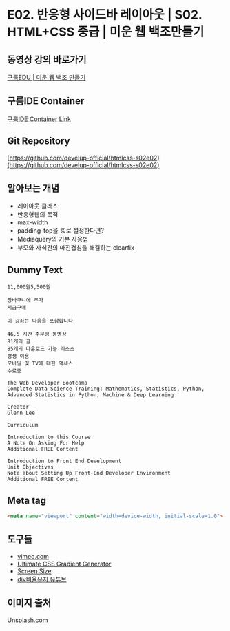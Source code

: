 #  E02. 반응형 사이드바 레이아웃 | S02. HTML+CSS 중급 | 미운 웹 백조만들기

## 동영상 강의 바로가기
[구름EDU | 미운 웹 백조 만들기](https://edu.goorm.io/learn/lecture/16783/%EB%AF%B8%EC%9A%B4-%EC%9B%B9-%EB%B0%B1%EC%A1%B0-%EB%A7%8C%EB%93%A4%EA%B8%B0-html-css)

## 구름IDE Container
[구름IDE Container Link](https://goor.me/E5efv)

## Git Repository
[https://github.com/develup-official/htmlcss-s02e02](https://github.com/develup-official/htmlcss-s02e02)

## 알아보는 개념
- 레이아웃 클래스
- 반응형웹의 목적
- max-width
- padding-top을 %로 설정한다면?
- Mediaquery의 기본 사용법
- 부모와 자식간의 마진겹침을 해결하는 clearfix


## Dummy Text
```
11,000원5,500원

장바구니에 추가
지금구매

이 강좌는 다음을 포함합니다

46.5 시간 주문형 동영상
81개의 글
85개의 다운로드 가능 리소스
평생 이용
모바일 및 TV에 대한 액세스
수료증

The Web Developer Bootcamp
Complete Data Science Training: Mathematics, Statistics, Python, Advanced Statistics in Python, Machine & Deep Learning

Creator
Glenn Lee

Curriculum

Introduction to this Course
A Note On Asking For Help
Additional FREE Content

Introduction to Front End Development
Unit Objectives
Note about Setting Up Front-End Developer Environment
Additional FREE Content
```

## Meta tag
```html
<meta name="viewport" content="width=device-width, initial-scale=1.0">
```

## 도구들
- [vimeo.com](https://vimeo.com)
- [Ultimate CSS Gradient Generator](https://www.colorzilla.com/gradient-editor/)
- [Screen Size](http://screensiz.es/)
- [div비율유지 유튜브](https://www.youtube.com/watch?v=EzSNxIo0LVo&t=621s)

## 이미지 출처
Unsplash.com


